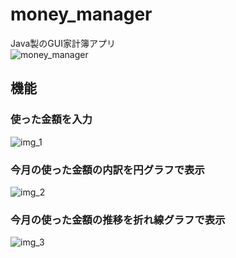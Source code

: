 # money_manager
Java製のGUI家計簿アプリ  
![money_manager](https://user-images.githubusercontent.com/40315079/73604795-dca14e00-45d9-11ea-8240-efaa58e6ba2e.gif)


## 機能
### 使った金額を入力
![img_1](https://user-images.githubusercontent.com/40315079/73604500-3c492a80-45d5-11ea-9af1-8210acc7c0dc.png)
### 今月の使った金額の内訳を円グラフで表示
![img_2](https://user-images.githubusercontent.com/40315079/73604501-3c492a80-45d5-11ea-9857-9e2668ddad85.png)
### 今月の使った金額の推移を折れ線グラフで表示
![img_3](https://user-images.githubusercontent.com/40315079/73604502-3ce1c100-45d5-11ea-9e01-9c1e85775db3.png)
